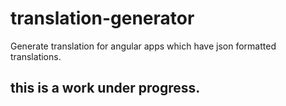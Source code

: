 # translation-generator
Generate translation for angular apps which have json formatted translations.

## this is a work under progress.
